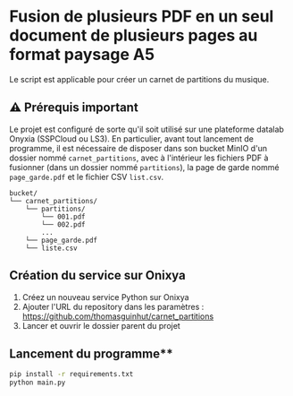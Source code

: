 # Fusion de plusieurs PDF en un seul document de plusieurs pages au format paysage A5

Le script est applicable pour créer un carnet de partitions du musique.

## ⚠️ Prérequis important

Le projet est configuré de sorte qu'il soit utilisé sur une plateforme datalab Onyxia (SSPCloud ou LS3). En particulier, avant tout lancement de programme, il est nécessaire de disposer dans son bucket MinIO d'un dossier nommé `carnet_partitions`, avec à l'intérieur les fichiers PDF à fusionner (dans un dossier nommé `partitions`), la page de garde nommé `page_garde.pdf` et le fichier CSV `list.csv`.

```plaintext
bucket/
└── carnet_partitions/
    └── partitions/
        └── 001.pdf
        └── 002.pdf
        ...
    └── page_garde.pdf
    └── liste.csv
```

## Création du service sur Onixya 

1. Créez un nouveau service Python sur Onixya
2. Ajouter l'URL du repository dans les paramètres : https://github.com/thomasguinhut/carnet_partitions
3. Lancer et ouvrir le dossier parent du projet

## Lancement du programme**

```bash
pip install -r requirements.txt
python main.py 
```
